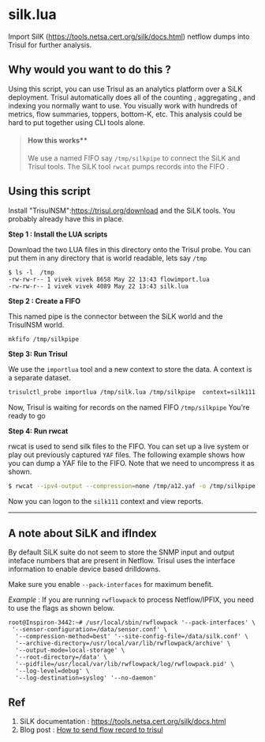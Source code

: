 silk.lua
========

Import SilK (https://tools.netsa.cert.org/silk/docs.html)  netflow  dumps into Trisul for further analysis.


## Why would you want to do this ?

Using this script, you can use Trisul as an analytics platform over a SiLK deployment.  Trisul automatically does all of the counting , aggregating , and indexing you normally want to use. You visually work with hundreds of metrics, flow summaries, toppers, bottom-K, etc. This analysis could be hard to put together using CLI tools alone. 

> #### How this works**  
> We use a named FIFO say `/tmp/silkpipe` to connect the SiLK and Trisul tools. The SiLK tool `rwcat` pumps records into the FIFO . 

## Using this script

Install "TrisulNSM":https://trisul.org/download  and the SiLK tools.  You probably already have this in place. 


**Step 1 : Install the LUA scripts** 

Download the two LUA files in this directory onto the Trisul probe. You can put them in any directory that is world readable, lets say `/tmp`

````
$ ls -l  /tmp
-rw-rw-r-- 1 vivek vivek 8658 May 22 13:43 flowimport.lua
-rw-rw-r-- 1 vivek vivek 4089 May 22 13:43 silk.lua
````


**Step 2 : Create a FIFO** 

This named pipe is the connector between the SiLK world and the TrisulNSM world. 

````
mkfifo /tmp/silkpipe
````


**Step 3:  Run Trisul**

We use the `importlua` tool and a new context to store the data. A context is a separate dataset. 


````bash
trisulctl_probe importlua /tmp/silk.lua /tmp/silkpipe  context=silk111
````

Now, Trisul is waiting for records on the named FIFO `/tmp/silkpipe` You're ready to go


**Step 4:  Run rwcat**

rwcat is used to send silk files to the FIFO. You can set up a live system or play out previously captured `YAF` files. The following example shows how you can dump a YAF file to the FIFO.  Note that we need to uncompress it as shown.


````bash
$ rwcat --ipv4-output --compression=none /tmp/a12.yaf -o /tmp/silkpipe

````

Now you can logon to the `silk111` context and view reports.

---- 


## A note about SiLK and ifIndex  


By default SiLK suite do not seem to store the SNMP input and output inteface numbers that are present in Netflow.  Trisul uses the interface information to enable device based drilldowns.    


Make sure you enable `--pack-interfaces` for maximum benefit. 

*Example* : If you are running `rwflowpack` to process Netflow/IPFIX, you need to use the flags as shown below. 

````
root@Inspiron-3442:~# /usr/local/sbin/rwflowpack '--pack-interfaces' \
 '--sensor-configuration=/data/sensor.conf' \
  '--compression-method=best' '--site-config-file=/data/silk.conf' \
  '--archive-directory=/usr/local/var/lib/rwflowpack/archive' \
  '--output-mode=local-storage' \
  '--root-directory=/data' \
  '--pidfile=/usr/local/var/lib/rwflowpack/log/rwflowpack.pid' \
  '--log-level=debug' \
  '--log-destination=syslog' '--no-daemon'
````


Ref
----

1. SiLK documentation : https://tools.netsa.cert.org/silk/docs.html
2. Blog post : [How to send flow record to trisul](https://www.unleashnetworks.com/blog/?p=688)
